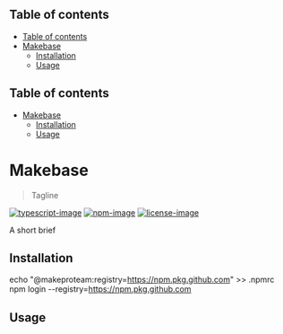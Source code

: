 <!-- START doctoc generated TOC please keep comment here to allow auto update -->
<!-- DON'T EDIT THIS SECTION, INSTEAD RE-RUN doctoc TO UPDATE -->
## Table of contents

  - [Table of contents](#table-of-contents)
- [Makebase](#makebase)
  - [Installation](#installation)
  - [Usage](#usage)

<!-- END doctoc generated TOC please keep comment here to allow auto update -->

## Table of contents

- [Makebase](#makebase)
  - [Installation](#installation)
  - [Usage](#usage)

# Makebase
> Tagline

[![typescript-image]][typescript-url] [![npm-image]][npm-url] [![license-image]][license-url]

A short brief

## Installation

echo "@makeproteam:registry=https://npm.pkg.github.com" >> .npmrc
npm login --registry=https://npm.pkg.github.com


## Usage

[typescript-image]: https://img.shields.io/badge/Typescript-294E80.svg?style=for-the-badge&logo=typescript
[typescript-url]:  "typescript"

[npm-image]: https://img.shields.io/npm/v/makebase.svg?style=for-the-badge&logo=npm
[npm-url]: https://npmjs.org/package/makebase "npm"

[license-image]: https://img.shields.io/npm/l/makebase?color=blueviolet&style=for-the-badge
[license-url]: LICENSE.md "license"
